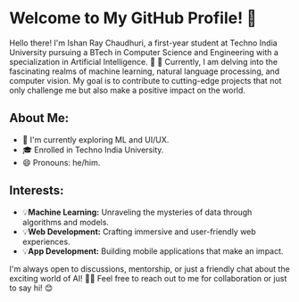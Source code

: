 # Welcome to My GitHub Profile! 👋
Hello there! I'm Ishan Ray Chaudhuri, a first-year student at Techno India University pursuing a BTech in Computer Science and Engineering with a specialization in Artificial Intelligence. 🚀 🌱
Currently, I am delving into the fascinating realms of machine learning, natural language processing, and computer vision. My goal is to contribute to cutting-edge projects that not only challenge me but also make a positive impact on the world.

## About Me:
- 🌱 I'm currently exploring ML and UI/UX.
- 🎓 Enrolled in Techno India University.
- 😄 Pronouns: he/him.

## Interests:
- 💡**Machine Learning:** Unraveling the mysteries of data through algorithms and models.
- 💡**Web Development:** Crafting immersive and user-friendly web experiences.
- 💡**App Development:** Building mobile applications that make an impact.

I'm always open to discussions, mentorship, or just a friendly chat about the exciting world of AI! 🤖🚀
Feel free to reach out to me for collaboration or just to say hi! 😊
